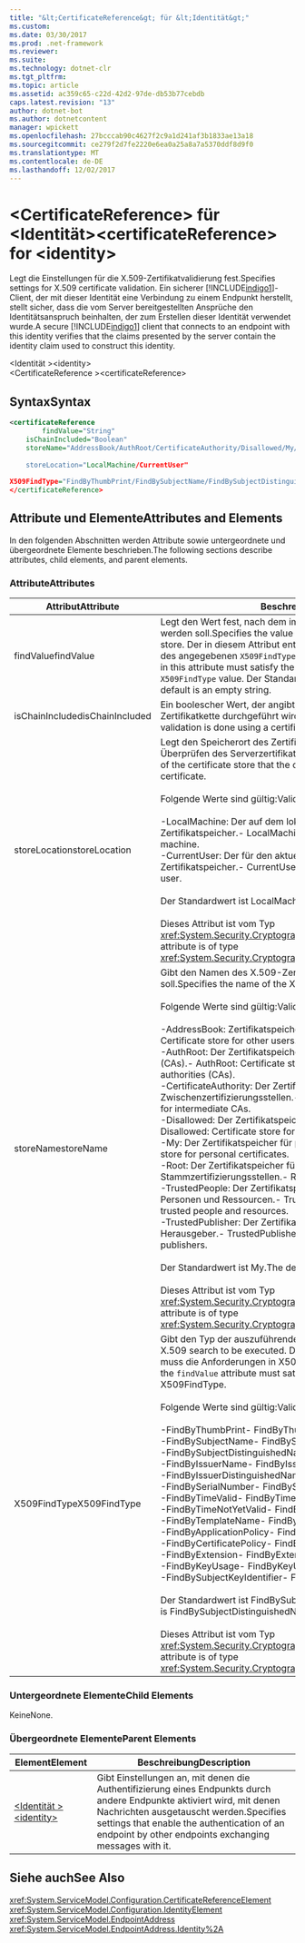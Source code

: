 ```yaml
---
title: "&lt;CertificateReference&gt; für &lt;Identität&gt;"
ms.custom: 
ms.date: 03/30/2017
ms.prod: .net-framework
ms.reviewer: 
ms.suite: 
ms.technology: dotnet-clr
ms.tgt_pltfrm: 
ms.topic: article
ms.assetid: ac359c65-c22d-42d2-97de-db53b77cebdb
caps.latest.revision: "13"
author: dotnet-bot
ms.author: dotnetcontent
manager: wpickett
ms.openlocfilehash: 27bcccab90c4627f2c9a1d241af3b1833ae13a18
ms.sourcegitcommit: ce279f2d7fe2220e6ea0a25a8a7a5370ddf8d9f0
ms.translationtype: MT
ms.contentlocale: de-DE
ms.lasthandoff: 12/02/2017
---
```

# <a name="ltcertificatereferencegt-for-ltidentitygt"></a><span data-ttu-id="c0c1b-102">&lt;CertificateReference&gt; für &lt;Identität&gt;</span><span class="sxs-lookup"><span data-stu-id="c0c1b-102">&lt;certificateReference&gt; for &lt;identity&gt;</span></span>
<span data-ttu-id="c0c1b-103">Legt die Einstellungen für die X.509-Zertifikatvalidierung fest.</span><span class="sxs-lookup"><span data-stu-id="c0c1b-103">Specifies settings for X.509 certificate validation.</span></span> <span data-ttu-id="c0c1b-104">Ein sicherer [!INCLUDE[indigo1](../../../../../includes/indigo1-md.md)]-Client, der mit dieser Identität eine Verbindung zu einem Endpunkt herstellt, stellt sicher, dass die vom Server bereitgestellten Ansprüche den Identitätsanspruch beinhalten, der zum Erstellen dieser Identität verwendet wurde.</span><span class="sxs-lookup"><span data-stu-id="c0c1b-104">A secure [!INCLUDE[indigo1](../../../../../includes/indigo1-md.md)] client that connects to an endpoint with this identity verifies that the claims presented by the server contain the identity claim used to construct this identity.</span></span>  
  
 <span data-ttu-id="c0c1b-105">\<Identität ></span><span class="sxs-lookup"><span data-stu-id="c0c1b-105">\<identity></span></span>  
<span data-ttu-id="c0c1b-106">\<CertificateReference ></span><span class="sxs-lookup"><span data-stu-id="c0c1b-106">\<certificateReference></span></span>  
  
## <a name="syntax"></a><span data-ttu-id="c0c1b-107">Syntax</span><span class="sxs-lookup"><span data-stu-id="c0c1b-107">Syntax</span></span>  
  
```xml  
<certificateReference   
        findValue="String"   
    isChainIncluded="Boolean"  
    storeName="AddressBook/AuthRoot/CertificateAuthority/Disallowed/My/Root/TrustedPeople/TrustedPublisher"storeName="  
  
    storeLocation="LocalMachine/CurrentUser"  
  
X509FindType="FindByThumbPrint/FindBySubjectName/FindBySubjectDistinguishedName/FindByIssuerName/FindByIssuerDistinguishedName/FindBySerialNumber/FindByTimeValid/FindByTimeNotYetValid/FindByTemplateName/FindByApplicationPolicy/FindByCertificatePolicy/FindByExtension/FindByKeyUsage/FindBySubjectKeyIdentifier"  
</certificateReference>  
```  
  
## <a name="attributes-and-elements"></a><span data-ttu-id="c0c1b-108">Attribute und Elemente</span><span class="sxs-lookup"><span data-stu-id="c0c1b-108">Attributes and Elements</span></span>  
 <span data-ttu-id="c0c1b-109">In den folgenden Abschnitten werden Attribute sowie untergeordnete und übergeordnete Elemente beschrieben.</span><span class="sxs-lookup"><span data-stu-id="c0c1b-109">The following sections describe attributes, child elements, and parent elements.</span></span>  
  
### <a name="attributes"></a><span data-ttu-id="c0c1b-110">Attribute</span><span class="sxs-lookup"><span data-stu-id="c0c1b-110">Attributes</span></span>  
  
|<span data-ttu-id="c0c1b-111">Attribut</span><span class="sxs-lookup"><span data-stu-id="c0c1b-111">Attribute</span></span>|<span data-ttu-id="c0c1b-112">Beschreibung</span><span class="sxs-lookup"><span data-stu-id="c0c1b-112">Description</span></span>|  
|---------------|-----------------|  
|<span data-ttu-id="c0c1b-113">findValue</span><span class="sxs-lookup"><span data-stu-id="c0c1b-113">findValue</span></span>|<span data-ttu-id="c0c1b-114">Legt den Wert fest, nach dem im X.509-Zertifikatspeicher gesucht werden soll.</span><span class="sxs-lookup"><span data-stu-id="c0c1b-114">Specifies the value to search for in the X.509 certificate store.</span></span> <span data-ttu-id="c0c1b-115">Der in diesem Attribut enthaltene Typ muss den Anforderungen des angegebenen `X509FindType`-Werts entsprechen.</span><span class="sxs-lookup"><span data-stu-id="c0c1b-115">The type contained in this attribute must satisfy the requirements of the specified `X509FindType` value.</span></span> <span data-ttu-id="c0c1b-116">Der Standardwert ist eine leere Zeichenfolge.</span><span class="sxs-lookup"><span data-stu-id="c0c1b-116">The default is an empty string.</span></span>|  
|<span data-ttu-id="c0c1b-117">isChainIncluded</span><span class="sxs-lookup"><span data-stu-id="c0c1b-117">isChainIncluded</span></span>|<span data-ttu-id="c0c1b-118">Ein boolescher Wert, der angibt, ob die Überprüfung mithilfe einer Zertifikatkette durchgeführt wird.</span><span class="sxs-lookup"><span data-stu-id="c0c1b-118">A Boolean value that specifies if the validation is done using a certificate chain.</span></span>|  
|<span data-ttu-id="c0c1b-119">storeLocation</span><span class="sxs-lookup"><span data-stu-id="c0c1b-119">storeLocation</span></span>|<span data-ttu-id="c0c1b-120">Legt den Speicherort des Zertifikatspeichers fest, den der Client zum Überprüfen des Serverzertifikats verwenden kann.</span><span class="sxs-lookup"><span data-stu-id="c0c1b-120">Specifies the location of the certificate store that the client can use to validate the server’s certificate.</span></span><br /><br /> <span data-ttu-id="c0c1b-121">Folgende Werte sind gültig:</span><span class="sxs-lookup"><span data-stu-id="c0c1b-121">Valid values include the following:</span></span><br /><br /> <span data-ttu-id="c0c1b-122">-LocalMachine: Der auf dem lokalen Computer zugewiesene Zertifikatspeicher.</span><span class="sxs-lookup"><span data-stu-id="c0c1b-122">-   LocalMachine: The cert store assigned to the local machine.</span></span><br /><span data-ttu-id="c0c1b-123">-CurrentUser: Der für den aktuellen Benutzer zugewiesene Zertifikatspeicher.</span><span class="sxs-lookup"><span data-stu-id="c0c1b-123">-   CurrentUser: The cert store assigned to the current user.</span></span><br /><br /> <span data-ttu-id="c0c1b-124">Der Standardwert ist LocalMachine.</span><span class="sxs-lookup"><span data-stu-id="c0c1b-124">The default value is LocalMachine.</span></span><br /><br /> <span data-ttu-id="c0c1b-125">Dieses Attribut ist vom Typ <xref:System.Security.Cryptography.X509Certificates.StoreLocation>.</span><span class="sxs-lookup"><span data-stu-id="c0c1b-125">This attribute is of type <xref:System.Security.Cryptography.X509Certificates.StoreLocation>.</span></span>|  
|<span data-ttu-id="c0c1b-126">storeName</span><span class="sxs-lookup"><span data-stu-id="c0c1b-126">storeName</span></span>|<span data-ttu-id="c0c1b-127">Gibt den Namen des X.509-Zertifikatsspeichers an, der geöffnet werden soll.</span><span class="sxs-lookup"><span data-stu-id="c0c1b-127">Specifies the name of the X.509 certificate store to open.</span></span><br /><br /> <span data-ttu-id="c0c1b-128">Folgende Werte sind gültig:</span><span class="sxs-lookup"><span data-stu-id="c0c1b-128">Valid values include the following:</span></span><br /><br /> <span data-ttu-id="c0c1b-129">-AddressBook: Zertifikatspeicher für andere Benutzer.</span><span class="sxs-lookup"><span data-stu-id="c0c1b-129">-   AddressBook: Certificate store for other users.</span></span><br /><span data-ttu-id="c0c1b-130">-AuthRoot: Der Zertifikatspeicher für Drittanbieter-Zertifizierungsstellen (CAs).</span><span class="sxs-lookup"><span data-stu-id="c0c1b-130">-   AuthRoot: Certificate store for third-party certification authorities (CAs).</span></span><br /><span data-ttu-id="c0c1b-131">-CertificateAuthority: Der Zertifikatspeicher für Zwischenzertifizierungsstellen.</span><span class="sxs-lookup"><span data-stu-id="c0c1b-131">-   CertificateAuthority: Certificate store for intermediate CAs.</span></span><br /><span data-ttu-id="c0c1b-132">-Disallowed: Der Zertifikatspeicher für gesperrte Zertifikate.</span><span class="sxs-lookup"><span data-stu-id="c0c1b-132">-   Disallowed: Certificate store for revoked certificates.</span></span><br /><span data-ttu-id="c0c1b-133">-My: Der Zertifikatspeicher für persönliche Zertifikate.</span><span class="sxs-lookup"><span data-stu-id="c0c1b-133">-   My: Certificate store for personal certificates.</span></span><br /><span data-ttu-id="c0c1b-134">-Root: Der Zertifikatspeicher für vertrauenswürdige Stammzertifizierungsstellen.</span><span class="sxs-lookup"><span data-stu-id="c0c1b-134">-   Root: Certificate store for trusted root CAs.</span></span><br /><span data-ttu-id="c0c1b-135">-TrustedPeople: Der Zertifikatspeicher für direkt vertrauenswürdige Personen und Ressourcen.</span><span class="sxs-lookup"><span data-stu-id="c0c1b-135">-   TrustedPeople: Certificate store for directly trusted people and resources.</span></span><br /><span data-ttu-id="c0c1b-136">-TrustedPublisher: Der Zertifikatspeicher für direkt vertrauenswürdige Herausgeber.</span><span class="sxs-lookup"><span data-stu-id="c0c1b-136">-   TrustedPublisher: Certificate store for directly trusted publishers.</span></span><br /><br /> <span data-ttu-id="c0c1b-137">Der Standardwert ist My.</span><span class="sxs-lookup"><span data-stu-id="c0c1b-137">The default value is My.</span></span><br /><br /> <span data-ttu-id="c0c1b-138">Dieses Attribut ist vom Typ <xref:System.Security.Cryptography.X509Certificates.StoreName>.</span><span class="sxs-lookup"><span data-stu-id="c0c1b-138">This attribute is of type <xref:System.Security.Cryptography.X509Certificates.StoreName>.</span></span>|  
|<span data-ttu-id="c0c1b-139">X509FindType</span><span class="sxs-lookup"><span data-stu-id="c0c1b-139">X509FindType</span></span>|<span data-ttu-id="c0c1b-140">Gibt den Typ der auszuführenden X.509-Suche an.</span><span class="sxs-lookup"><span data-stu-id="c0c1b-140">Specifies the type of X.509 search to be executed.</span></span> <span data-ttu-id="c0c1b-141">Der im `findValue`-Attribut enthaltene Typ muss die Anforderungen in X509FindType erfüllen.</span><span class="sxs-lookup"><span data-stu-id="c0c1b-141">The type contained in the `findValue` attribute must satisfy the requirements of the specified X509FindType.</span></span><br /><br /> <span data-ttu-id="c0c1b-142">Folgende Werte sind gültig:</span><span class="sxs-lookup"><span data-stu-id="c0c1b-142">Valid values include the following:</span></span><br /><br /> <span data-ttu-id="c0c1b-143">-FindByThumbPrint</span><span class="sxs-lookup"><span data-stu-id="c0c1b-143">-   FindByThumbPrint</span></span><br /><span data-ttu-id="c0c1b-144">-FindBySubjectName</span><span class="sxs-lookup"><span data-stu-id="c0c1b-144">-   FindBySubjectName</span></span><br /><span data-ttu-id="c0c1b-145">-FindBySubjectDistinguishedName</span><span class="sxs-lookup"><span data-stu-id="c0c1b-145">-   FindBySubjectDistinguishedName</span></span><br /><span data-ttu-id="c0c1b-146">-FindByIssuerName</span><span class="sxs-lookup"><span data-stu-id="c0c1b-146">-   FindByIssuerName</span></span><br /><span data-ttu-id="c0c1b-147">-FindByIssuerDistinguishedName</span><span class="sxs-lookup"><span data-stu-id="c0c1b-147">-   FindByIssuerDistinguishedName</span></span><br /><span data-ttu-id="c0c1b-148">-FindBySerialNumber</span><span class="sxs-lookup"><span data-stu-id="c0c1b-148">-   FindBySerialNumber</span></span><br /><span data-ttu-id="c0c1b-149">-FindByTimeValid</span><span class="sxs-lookup"><span data-stu-id="c0c1b-149">-   FindByTimeValid</span></span><br /><span data-ttu-id="c0c1b-150">-FindByTimeNotYetValid</span><span class="sxs-lookup"><span data-stu-id="c0c1b-150">-   FindByTimeNotYetValid</span></span><br /><span data-ttu-id="c0c1b-151">-FindByTemplateName</span><span class="sxs-lookup"><span data-stu-id="c0c1b-151">-   FindByTemplateName</span></span><br /><span data-ttu-id="c0c1b-152">-FindByApplicationPolicy</span><span class="sxs-lookup"><span data-stu-id="c0c1b-152">-   FindByApplicationPolicy</span></span><br /><span data-ttu-id="c0c1b-153">-FindByCertificatePolicy</span><span class="sxs-lookup"><span data-stu-id="c0c1b-153">-   FindByCertificatePolicy</span></span><br /><span data-ttu-id="c0c1b-154">-FindByExtension</span><span class="sxs-lookup"><span data-stu-id="c0c1b-154">-   FindByExtension</span></span><br /><span data-ttu-id="c0c1b-155">-FindByKeyUsage</span><span class="sxs-lookup"><span data-stu-id="c0c1b-155">-   FindByKeyUsage</span></span><br /><span data-ttu-id="c0c1b-156">-FindBySubjectKeyIdentifier</span><span class="sxs-lookup"><span data-stu-id="c0c1b-156">-   FindBySubjectKeyIdentifier</span></span><br /><br /> <span data-ttu-id="c0c1b-157">Der Standardwert ist FindBySubjectDistinguishedName.</span><span class="sxs-lookup"><span data-stu-id="c0c1b-157">The default value is FindBySubjectDistinguishedName.</span></span><br /><br /> <span data-ttu-id="c0c1b-158">Dieses Attribut ist vom Typ <xref:System.Security.Cryptography.X509Certificates.X509FindType>.</span><span class="sxs-lookup"><span data-stu-id="c0c1b-158">This attribute is of type <xref:System.Security.Cryptography.X509Certificates.X509FindType>.</span></span>|  
  
### <a name="child-elements"></a><span data-ttu-id="c0c1b-159">Untergeordnete Elemente</span><span class="sxs-lookup"><span data-stu-id="c0c1b-159">Child Elements</span></span>  
 <span data-ttu-id="c0c1b-160">Keine</span><span class="sxs-lookup"><span data-stu-id="c0c1b-160">None.</span></span>  
  
### <a name="parent-elements"></a><span data-ttu-id="c0c1b-161">Übergeordnete Elemente</span><span class="sxs-lookup"><span data-stu-id="c0c1b-161">Parent Elements</span></span>  
  
|<span data-ttu-id="c0c1b-162">Element</span><span class="sxs-lookup"><span data-stu-id="c0c1b-162">Element</span></span>|<span data-ttu-id="c0c1b-163">Beschreibung</span><span class="sxs-lookup"><span data-stu-id="c0c1b-163">Description</span></span>|  
|-------------|-----------------|  
|[<span data-ttu-id="c0c1b-164">\<Identität ></span><span class="sxs-lookup"><span data-stu-id="c0c1b-164">\<identity></span></span>](../../../../../docs/framework/configure-apps/file-schema/wcf/identity.md)|<span data-ttu-id="c0c1b-165">Gibt Einstellungen an, mit denen die Authentifizierung eines Endpunkts durch andere Endpunkte aktiviert wird, mit denen Nachrichten ausgetauscht werden.</span><span class="sxs-lookup"><span data-stu-id="c0c1b-165">Specifies settings that enable the authentication of an endpoint by other endpoints exchanging messages with it.</span></span>|  
  
## <a name="see-also"></a><span data-ttu-id="c0c1b-166">Siehe auch</span><span class="sxs-lookup"><span data-stu-id="c0c1b-166">See Also</span></span>  
 <xref:System.ServiceModel.Configuration.CertificateReferenceElement>  
 <xref:System.ServiceModel.Configuration.IdentityElement>  
 <xref:System.ServiceModel.EndpointAddress>  
 <xref:System.ServiceModel.EndpointAddress.Identity%2A>
